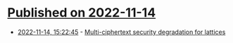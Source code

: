 # [Published on 2022-11-14](index.md)

* [2022-11-14, 15:22:45](https://lobste.rs/s/aev5bq/multi_ciphertext_security_degradation) - [Multi-ciphertext security degradation for lattices](https://cr.yp.to/papers/lprrr-20221114.pdf)
